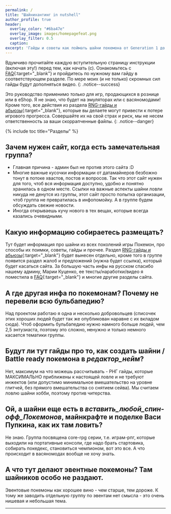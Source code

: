 ```yaml
---
permalink: /
title: "Шайнихантинг in nutshell"
author_profile: true
header:
  overlay_color: "#6ba47e"
  overlay_image: images/homepagefeat.png
  overlay_filter: 0.5
  caption:
excerpt: 'Гайды и советы как поймать шайни покемона от Generation 1 до Generation 8.<br />**Последнее изменение:** 11 июля 2020'
---
```




Вдумчиво прочитайте каждую вступительную страницу инструкции (включая эту!) перед тем, как начать (с). Ознакомьтесь с [FAQ](faq){:target="_blank"} и пройдитесь по нужному вам гайду в соответствующем разделе. По мере моих (и не только) скромных сил гайды будут дополняться видео.
{: .notice--success}

Это руководство применимо _только_ для игр, продающихся в рознице или в eShop. Я не знаю, что будет на эмуляторах или с васяномодами!    
Кроме того, все действия из раздела [RNG-гайды и абьюзы](rngabuse){:target="_blank"}, которые вы делаете могут привести к потере игрового прогресса. Совершайте их на свой страх и риск, мы не несем ответственность за ваши скоррапченные файлы.
{: .notice--danger}

{% include toc title="Разделы" %}

## Зачем нужен сайт, когда есть замечательная группа?

+ Главная причина - админ был не против этого сайта :D
+ Многие важные кусочки информации от датамайнеров безбожно тонут в потоке хвастов, постов и вопросов. Так что этот сайт нужен для того, чтоб вся информация доступно, удобно и понятно хранилась в одном месте. Ссылки на важные аспекты шайни ловли никуда не денутся из группы, этот сайт просто попытка организации, чтоб группа не превратилась в инфопомойку. А в группе будем обсуждать свежие новости.
+ Иногда открываешь кучу нового в тех вещах, которые всегда казались очевидными. 

## Какую информацию собираетесь размещать?

Тут будет информация про шайни из всех поколений игры Покемон, про способы их поимки, советы, гайды и прочее. Раздел [RNG-гайды и абьюзы](rngabuse){:target="_blank"} будет вынесен отдельно, кроме того в группе появится раздел жалоб и предложений (нужна будет ссылка), который будет касаться сайта. За большую часть инфы на русском спасибо нашему админу, Марии Куценко, ее тексты/наработки/видео я поместила в [FAQ](faq){:target="_blank"} и многие другие разделы сайта. 


## А где другая инфа по покемонам? Почему не перевели всю бульбапедию?

Над проектом работаю я одна и несколько добровольцев (списочек этих хороших людей будет так же опубликован наравне с их вкладом сюда). Чтоб оформить бульбапедию нужно намного больше людей, чем 2,5 энтузиаста, поэтому это сложно, ~~не~~нужно и только немного касается тематики группы. 


##  Будут ли тут гайды про то, как создать шайни / Battle ready покемона в *редактор_нейм*?

Нет, максимум на что можешь рассчитывать - РНГ гайды, которые МАКСИМАЛЬНО приближены к настоящей ловле и не требуют инжектов (или допустимо минимальное вмешательство на уровне глитчей, без прямого вмешательства со снятием сейва). Мы считаем ловлю шайни хобби, поэтому против читерства.

## Ой, а шайни еще есть в *вставить_любой_спин-офф_Покемонов*, майнкрафте и поделке Васи Пупкина, как их там ловить?

Не знаю. Группа посвящена core-rpg серии, т.е. играм-рпг, которые выходили на портативные консоли, где надо брать стартовика, собирать покедекс, становиться чемпионом, вот это все. А что происходит в васяномодах вообще не хочу знать.

## А что тут делают эвентные покемоны? Там шайников особо не раздают.

Эвентовые покемоны как хорошее вино - чем старше, тем дороже. К тому же заводить отдельную группу по эвентам нет смысла - это очень нишевая и небольшая тема. 

___
